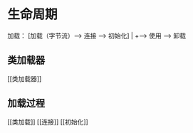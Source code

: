 # 生命周期
加载： [加载（字节流）--> 连接 --> 初始化] 
                            |
                            +--> 使用 --> 卸载 


## 类加载器
[[类加载器]] 
## 加载过程
[[类加载]]
[[连接]]
[[初始化]]